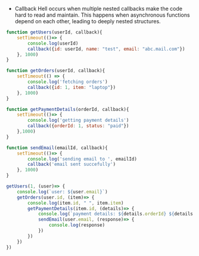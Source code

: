 - Callback Hell occurs when multiple nested callbacks make the code hard to read and maintain. This happens when asynchronous functions depend on each other, leading to deeply nested structures.

```js
function getUsers(userId, callback){
    setTimeout(()=> {
        console.log(userId)
        callback({id: userId, name: "test", email: "abc.mail.com"})
    }, 1000)
}

function getOrders(userId, callback){
    setTimeout(() => {
        console.log('fetching orders')
        callback({id: 1, item: "laptop"})
    }, 1000)
}

function getPaymentDetails(orderId, callback){
    setTimeout(()=> {
        console.log('getting payment details')
        callback({orderId: 1, status: "paid"})
    },1000)
}

function sendEmail(emailId, callback){
    setTimeout(()=> {
        console.log('sending email to ', emailId)
        callback('email sent succefully')
    }, 1000)
}

getUsers(1, (user)=> {
    console.log(`user: ${user.email}`)
    getOrders(user.id, (item)=> {
        console.log(item.id, " ", item.item)
        getPaymentDetails(item.id, (details)=> {
            console.log(`payment details: ${details.orderId} ${details.status}` )
            sendEmail(user.email, (response)=> {
                console.log(response)
            })
        })
    })
})
```
